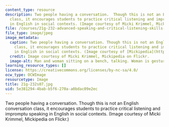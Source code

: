 ```yaml
---
content_type: resource
description: Two people having a conversation.  Though this is not an English conversation
  class, it encourages students to practice critical listening and impromptu speaking
  in English in social contexts. (Image courtesy of Micki Krimmel, Mickipedia on Flickr.)
file: /courses/21g-232-advanced-speaking-and-critical-listening-skills-els-spring-2007/5e3812944babb5f6270aa0bdac09e2ec_21g-232s07.jpg
file_type: image/jpeg
image_metadata:
  caption: Two people having a conversation. Though this is not an English conversation
    class, it encourages students to practice critical listening and impromptu speaking
    in English in social contexts. (Image courtesy of [Mickipedia](http://www.flickr.com/photos/redcarpet/).)
  credit: Image courtesy of Micki Krimmel, Mickipedia on Flickr.
  image-alt: Man and woman sitting on a bench, talking. Woman is gesturing.
learning_resource_types: []
license: https://creativecommons.org/licenses/by-nc-sa/4.0/
ocw_type: OCWImage
resourcetype: Image
title: 21g-232s07.jpg
uid: 5e381294-4bab-b5f6-270a-a0bdac09e2ec
---
```

Two people having a conversation.  Though this is not an English conversation class, it encourages students to practice critical listening and impromptu speaking in English in social contexts. (Image courtesy of Micki Krimmel, Mickipedia on Flickr.)